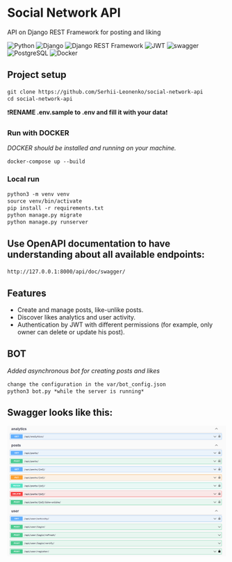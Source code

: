 # Social Network API
 
API on Django REST Framework for posting and liking

![Python](https://img.shields.io/badge/-Python-3776AB?style=flat-square&logo=Python&logoColor=white)
![Django](https://img.shields.io/badge/-Django-092E20?style=flat-square&logo=Django&logoColor=white)
![Django REST Framework](https://img.shields.io/badge/-Django_REST_Framework-B22C09?style=flat-square&logo=Django&logoColor=white)
![JWT](https://img.shields.io/badge/-JWT-000000?style=flat-square&logo=JSON%20web%20tokens&logoColor=white)
![swagger](https://img.shields.io/badge/-swagger-85EA2D?style=flat-square&logo=swagger&logoColor=black)
![PostgreSQL](https://img.shields.io/badge/-PostgreSQL-4169E1?style=flat-square&logo=postgresql&logoColor=white)
![Docker](https://img.shields.io/badge/-Docker-2496ED?style=flat-square&logo=Docker&logoColor=white)

## Project setup

```shell
git clone https://github.com/Serhii-Leonenko/social-network-api
cd social-network-api
```

❗**RENAME .env.sample to .env and fill it with your data**❗

### Run with DOCKER
*DOCKER should be installed and running on your machine.*
```shell
docker-compose up --build
```

### Local run

```shell
python3 -m venv venv
source venv/bin/activate
pip install -r requirements.txt
python manage.py migrate
python manage.py runserver
```

## Use OpenAPI documentation to have understanding about all available endpoints:
`http://127.0.0.1:8000/api/doc/swagger/`

## Features
* Create and manage posts, like-unlike posts.
* Discover likes analytics and user activity.
* Authentication by JWT with different permissions (for example, only owner can delete or update his post).

## BOT
*Added asynchronous bot for creating posts and likes*
```shell
change the configuration in the var/bot_config.json
python3 bot.py *while the server is running*
```

## Swagger looks like this:
![Web Interface](demo/demo.png)
